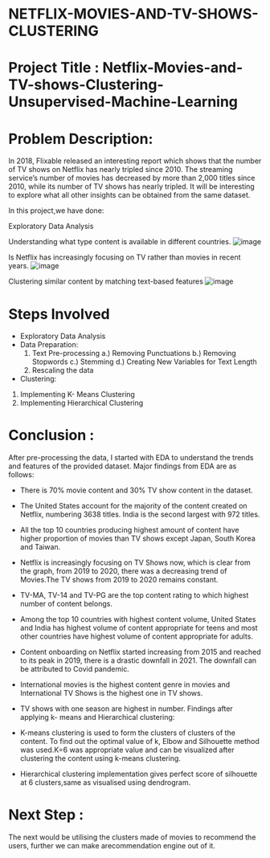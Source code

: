 # NETFLIX-MOVIES-AND-TV-SHOWS-CLUSTERING

# Project Title : Netflix-Movies-and-TV-shows-Clustering-Unsupervised-Machine-Learning

# Problem Description:
In 2018, Flixable released an interesting report which shows that the number of TV shows on Netflix has nearly tripled since 2010. The streaming service’s number of movies has decreased by more than 2,000 titles since 2010, while its number of TV shows has nearly tripled. It will be interesting to explore what all other insights can be obtained from the same dataset.

In this project,we have done:

Exploratory Data Analysis

Understanding what type content is available in different countries.
![image](https://user-images.githubusercontent.com/46549606/186165124-49e4c43b-1157-4b8c-b638-4a63898ca415.png)

Is Netflix has increasingly focusing on TV rather than movies in recent years.
![image](https://user-images.githubusercontent.com/46549606/186164994-b257bf1e-1a07-40a1-a16d-502cff4c4014.png)


Clustering similar content by matching text-based features
![image](https://user-images.githubusercontent.com/46549606/186165446-d370dbbe-8325-4c6d-8fe1-3340f93cad67.png)


# Steps Involved
* Exploratory Data Analysis
* Data Preparation:
  1. Text Pre-processing
    a.) Removing Punctuations
    b.) Removing Stopwords
    c.) Stemming
    d.) Creating New Variables for Text Length
  2. Rescaling the data
* Clustering:
1. Implementing K- Means Clustering
2. Implementing Hierarchical Clustering


# Conclusion :
 After pre-processing the data, I started with EDA to understand the trends and features of the provided dataset. Major findings from EDA are as follows:

* There is 70% movie content and 30% TV show content in the dataset.
* The United States account for the majority of the content created on Netflix, numbering 3638 titles. India is the second largest with 972 titles.
* All the top 10 countries producing highest amount of content have higher proportion of movies than TV shows except Japan, South Korea and Taiwan.
* Netflix is increasingly focusing on TV Shows now, which is clear from the graph, from 2019 to 2020, there was a decreasing trend of Movies.The TV shows from 2019 to 2020 remains constant.
* TV-MA, TV-14 and TV-PG are the top content rating to which highest number of content belongs.
* Among the top 10 countries with highest content volume, United States and India has highest volume of content appropriate for teens and most other countries have highest volume of content appropriate for adults.
* Content onboarding on Netflix started increasing from 2015 and reached to its peak in 2019, there is a drastic downfall in 2021. The downfall can be attributed to Covid pandemic.
* International movies is the highest content genre in movies and International TV Shows is the highest one in TV shows.
* TV shows with one season are highest in number.
 Findings after applying k- means and Hierarchical clustering:

* K-means clustering is used to form the clusters of clusters of the content. To find out the optimal value of k, Elbow and Silhouette method was used.K=6 was appropriate value and can be visualized after clustering the content using k-means clustering.

* Hierarchical clustering implementation gives perfect score of silhouette at 6 clusters,same as visualised using dendrogram.

# Next Step :
The next would be utilising the clusters made of movies to recommend the users, further we can make arecommendation engine out of it.
